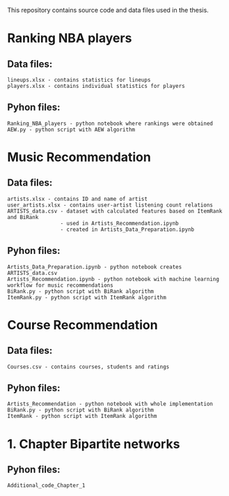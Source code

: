 This repository contains source code and data files used in the thesis.
    
# Ranking NBA players 
  ## Data files:
    lineups.xlsx - contains statistics for lineups
    players.xlsx - contains individual statistics for players
    
  ## Pyhon files:
    Ranking_NBA_players - python notebook where rankings were obtained
    AEW.py - python script with AEW algorithm
    
# Music Recommendation 
  ## Data files:
    artists.xlsx - contains ID and name of artist
    user_artists.xlsx - contains user-artist listening count relations
    ARTISTS_data.csv - dataset with calculated features based on ItemRank and BiRank
                     - used in Artists_Recommendation.ipynb
                     - created in Artists_Data_Preparation.ipynb
                     
  ## Pyhon files:
    Artists_Data_Preparation.ipynb - python notebook creates ARTISTS_data.csv 
    Artists_Recommendation.ipynb - python notebook with machine learning workflow for music recommendations
    BiRank.py - python script with BiRank algorithm
    ItemRank.py - python script with ItemRank algorithm
    
# Course Recommendation
  ## Data files:
    Courses.csv - contains courses, students and ratings
    
  ## Pyhon files:
    Artists_Recommendation - python notebook with whole implementation
    BiRank.py - python script with BiRank algorithm
    ItemRank - python script with ItemRank algorithm

# 1. Chapter Bipartite networks
  ## Pyhon files:
    Additional_code_Chapter_1

